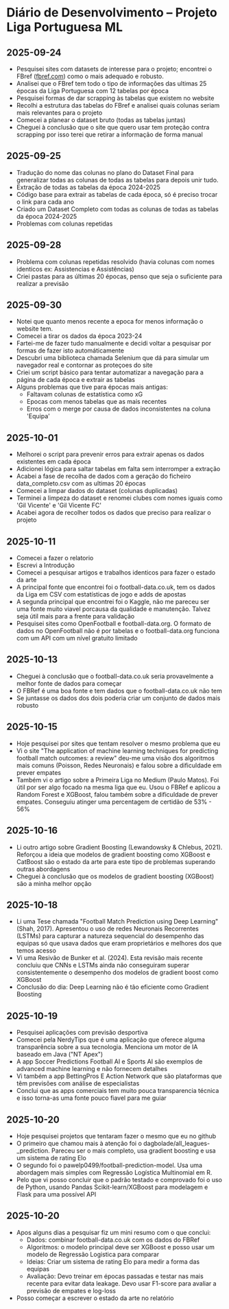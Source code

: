 # Diário de Desenvolvimento – Projeto Liga Portuguesa ML

## 2025-09-24

- Pesquisei sites com datasets de interesse para o projeto; encontrei o FBref ([fbref.com](https://fbref.com/en/)) como o mais adequado e robusto.
- Analisei que o FBref tem todo o tipo de informações das ultimas 25 épocas da Liga Portuguesa com 12 tabelas por época
- Pesquisei formas de dar scrapping às tabelas que existem no website
- Recolhi a estrutura das tabelas do FBref e analisei quais colunas seriam mais relevantes para o projeto
- Comecei a planear o dataset bruto (todas as tabelas juntas)
- Cheguei à conclusão que o site que quero usar tem proteção contra scrapping por isso terei que retirar a informação de forma manual

## 2025-09-25

- Tradução do nome das colunas no plano do Dataset Final para generalizar todas as colunas de todas as tabelas para depois unir tudo.
- Extração de todas as tabelas da época 2024-2025
- Código base para extrair as tabelas de cada época, só é preciso trocar o link para cada ano
- Criado um Dataset Completo com todas as colunas de todas as tabelas da época 2024-2025
- Problemas com colunas repetidas

## 2025-09-28

- Problema com colunas repetidas resolvido (havia colunas com nomes identicos ex: Assistencias e Assistências)
- Criei pastas para as últimas 20 épocas, penso que seja o suficiente para realizar a previsão

## 2025-09-30

- Notei que quanto menos recente a epoca for menos informação o website tem.
- Comecei a tirar os dados da época 2023-24
- Fartei-me de fazer tudo manualmente e decidi voltar a pesquisar por formas de fazer isto automáticamente
- Descubri uma biblioteca chamada Selenium que dá para simular um navegador real e contornar as proteçoes do site
- Criei um script básico para tentar automatizar a navegação para a página de cada época e extrair as tabelas
- Alguns problemas que tive para épocas mais antigas:
  * Faltavam colunas de estatística como xG
  * Epocas com menos tabelas que as mais recentes
  * Erros com o merge por causa de dados inconsistentes na coluna 'Equipa'

## 2025-10-01

- Melhorei o script para prevenir erros para extrair apenas os dados existentes em cada época
- Adicionei lógica para saltar tabelas em falta sem interromper a extração
- Acabei a fase de recolha de dados com a geração do ficheiro data_completo.csv com as ultimas 20 épocas
- Comecei a limpar dados do dataset (colunas duplicadas)
- Terminei a limpeza do dataset e renomei clubes com nomes iguais como 'Gil Vicente' e 'Gil Vicente FC'
- Acabei agora de recolher todos os dados que preciso para realizar o projeto

## 2025-10-11

- Comecei a fazer o relatorio
- Escrevi a Introdução
- Comecei a pesquisar artigos e trabalhos identicos para fazer o estado da arte
- A principal fonte que encontrei foi o football-data.co.uk, tem os dados da Liga em CSV com estatísticas de jogo e adds de apostas
- A segunda principal que encontrei foi o Kaggle, não me pareceu ser uma fonte muito viavel porcausa da qualidade e manutenção. Talvez seja útil mais para a frente para validação
- Pesquisei sites como OpenFootball e football-data.org. O formato de dados no OpenFootball não é por tabelas e o football-data.org funciona com um API com um nível gratuito limitado

## 2025-10-13

- Cheguei à conclusão que o football-data.co.uk seria provavelmente a melhor fonte de dados para começar
- O FBRef é uma boa fonte e tem dados que o football-data.co.uk não tem
- Se juntasse os dados dos dois poderia criar um conjunto de dados mais robusto

## 2025-10-15

- Hoje pesquisei por sites que tentam resolver o mesmo problema que eu
- Vi o site "The application of machine learning techniques for predicting football match outcomes: a review" deu-me uma visão dos algoritmos mais comuns (Poisson, Redes Neuronais) e falou sobre a dificuldade em prever empates
- Também vi o artigo sobre a Primeira Liga no Medium (Paulo Matos). Foi útil por ser algo focado na mesma liga que eu. Usou o FBRef e aplicou a Random Forest e XGBoost, falou também sobre a dificuldade de prever empates. Conseguiu atinger uma percentagem de certidão de 53% - 56%

## 2025-10-16

- Li outro artigo sobre Gradient Boosting (Lewandowsky & Chlebus, 2021). Reforçou a ideia que modelos de gradient boosting como XGBoost e CatBoost são o estado da arte para este tipo de problemas superando outras abordagens
- Cheguei à conclusão que os modelos de gradient boosting (XGBoost) são a minha melhor opção

## 2025-10-18

- Li uma Tese chamada "Football Match Prediction using Deep Learning" (Shah, 2017). Apresentou o uso de redes Neuronais Recorrentes (LSTMs) para capturar a natureza sequencial do desempenho das equipas só que usava dados que eram proprietários e melhores dos que temos acesso
- Vi uma Resivão de Bunker et al. (2024). Esta revisão mais recente concluiu que CNNs e LSTMs ainda não conseguiram superar consistentemente o desempenho dos modelos de gradient boost como XGBoost
- Conclusão do dia: Deep Learning não é tão eficiente como Gradient Boosting

## 2025-10-19

- Pesquisei aplicações com previsão desportiva
- Comecei pela NerdyTips que é uma aplicação que oferece alguma transparência sobre a sua tecnologia. Menciona um motor de IA baseado em Java ("NT Apex")
- A app Soccer Predictions Football AI e Sports AI são exemplos de advanced machine learning e não fornecem detalhes
- Vi também a app BettingPros E Action Network que são plataformas que têm previsões com análise de especialistas
- Conclui que as apps comerciais tem muito pouca transparencia técnica e isso torna-as uma fonte pouco fiavel para me guiar

## 2025-10-20

- Hoje pesquisei projetos que tentaram fazer o mesmo que eu no github
- O primeiro que chamou mais à atenção foi o dagbolade/all_leagues-_prediction. Pareceu ser o mais completo, usa gradient boosting e usa um sistema de rating Elo
- O segundo foi o pawelp0499/football-prediction-model. Usa uma abordagem mais simples com Regressão Logística Multinomial em R.
- Pelo que vi posso concluir que o padrão testado e comprovado foi o uso de Python, usando Pandas Scikit-learn/XGBoost para modelagem e Flask para uma possível API

## 2025-10-20

- Apos alguns dias a pesquisar fiz um mini resumo com o que conclui:
  * Dados: combinar football-data.co.uk com os dados do FBRef
  * Algoritmos: o modelo principal deve ser XGBoost e posso usar um modelo de Regressão Logistica para comparar
  * Ideias: Criar um sistema de rating Elo para medir a forma das equipas
  * Avaliação: Devo treinar em épocas passadas e testar nas mais recente para evitar data leakage. Devo usar F1-score para avaliar a previsão de empates e log-loss
- Posso começar a escrever o estado da arte no relatório 
